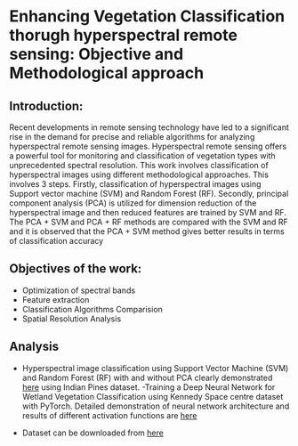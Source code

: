 # Enhancing Vegetation Classification thorugh hyperspectral remote sensing: Objective and Methodological approach
## Introduction:
Recent developments in remote sensing technology have led to a significant rise in the demand for
precise and reliable algorithms for analyzing hyperspectral remote sensing images. Hyperspectral
remote sensing offers a powerful tool for monitoring and classification of vegetation types with
unprecedented spectral resolution. This work involves classification of hyperspectral images using
different methodological approaches. This involves 3 steps. Firstly, classification of hyperspectral images using Support vector machine (SVM) and Random Forest (RF). Secondly, principal
component analysis (PCA) is utilized for dimension reduction of the hyperspectral image and then
reduced features are trained by SVM and RF. The PCA + SVM and PCA + RF methods are compared with the SVM and RF and it is observed that the PCA + SVM method gives better results in terms of classification accuracy
## Objectives of the work:
- Optimization of spectral bands
- Feature extraction
- Classification Algorithms Comparision
- Spatial Resolution Analysis

## Analysis
- Hyperspectral image classification using Support Vector Machine (SVM) and Random Forest (RF) with and without PCA clearly demonstrated  [here](https://github.com/pavankz/Hyperspectral-Image-Classification/blob/main/PCA.ipynb) using Indian Pines dataset.
-Training a Deep Neural Network for Wetland Vegetation Classification using Kennedy Space centre dataset with PyTorch. Detailed demonstration of neural network architecture and results of different activation functions are [here](https://github.com/pavankz/Hyperspectral-Image-Classification/blob/main/Pytorch_1DNN.ipynb)

- Dataset can be downloaded from [here](https://www.ehu.eus/ccwintco/index.php?title=Hyperspectral_Remote_Sensing_Scenes#Indian_Pines)
